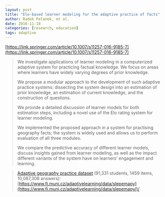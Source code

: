 ```yaml
---
layout: post
title: "Elo-based learner modeling for the adaptive practice of facts"
author: Radek Pelanek, et al.
date: 2016-11-18
categories: [research, education]
tags: adaptive
---
```


[https://link.springer.com/article/10.1007/s11257-016-9185-7](https://link.springer.com/article/10.1007/s11257-016-9185-7)

> We investigate applications of learner modeling in a computerized adaptive system for practicing factual knowledge. We focus on areas where learners have widely varying degrees of prior knowledge. 
>
> We propose a modular approach to the development of such adaptive practice systems: dissecting the system design into an estimation of prior knowledge, an estimation of current knowledge, and the construction of questions. 
>
> We provide a detailed discussion of learner models for both estimation steps, including a novel use of the Elo rating system for learner modeling. 
>
> We implemented the proposed approach in a system for practising geography facts; the system is widely used and allows us to perform evaluation of all three modules. 
>
> We compare the predictive accuracy of different learner models, discuss insights gained from learner modeling, as well as the impact different variants of the system have on learners’ engagement and learning.

> [Adaptive geography practice dataset](https://www.fi.muni.cz/~xpelanek/publications/jla-dataset.pdf) (91,331 students, 1459 items, 10,087,306 answers):  [https://www.fi.muni.cz/adaptivelearning/data/slepemapy](https://www.fi.muni.cz/adaptivelearning/data/slepemapy/)/

